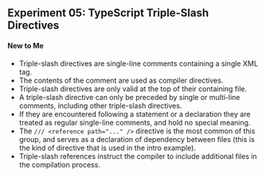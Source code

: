 ## Experiment 05: TypeScript Triple-Slash Directives

#### New to Me
- Triple-slash directives are single-line comments containing a single XML tag.
- The contents of the comment are used as compiler directives.
- Triple-slash directives are only valid at the top of their containing file.
- A triple-slash directive can only be preceded by single or multi-line comments, including other triple-slash directives.
- If they are encountered following a statement or a declaration they are treated as regular single-line comments, and hold no special meaning.
- The `/// <reference path="..." />` directive is the most common of this group, and serves as a declaration of dependency between files (this is the kind of directive that is used in the intro example).
- Triple-slash references instruct the compiler to include additional files in the compilation process.